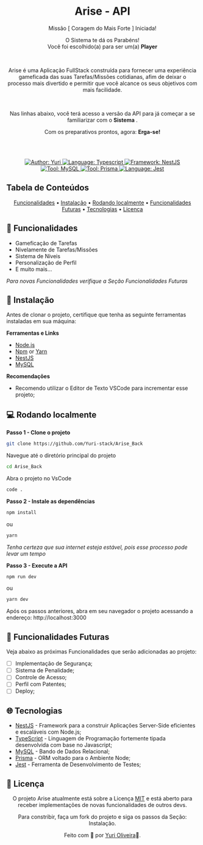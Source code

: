 <h1 align="center"> Arise - API</h1>

<p align="center">Missão [ Coragem do Mais Forte ] Iniciada!</p>
<p align="center">O Sistema te dá os Parabéns! <br>Você foi escolhido(a) para ser um(a) <b>Player</b> </p><br>

<p align="center">
Arise é uma Aplicação FullStack construída para fornecer uma experiência gameficada das suas Tarefas/Missões cotidianas, afim de deixar o processo mais divertido e permitir que você alcance os seus objetivos com mais facilidade.</p>
<br>

<p align="center">
Nas linhas abaixo, você terá acesso a versão da API para já começar a se familiarizar com o <b>Sistema</b> .
</p>
  

<p align="center">Com os preparativos prontos, agora: <b>Erga-se!</b> </p><br><br>

<div>
    <p align="center">
    <a href="https://www.linkedin.com/in/yuri-silva99/" target="_blank">
        <img src="https://img.shields.io/static/v1?label=Author&message=Yuri&color=00ba6d&style=for-the-badge&logo=LinkedIn" alt="Author: Yuri">
    </a>
    <a href="#">
        <img src="https://img.shields.io/static/v1?label=Language&message=Typescript&color=blue&style=for-the-badge&logo=Typescript" alt="Language: Typescript">
    </a>
    <a href="#">
        <img src="https://img.shields.io/static/v1?label=Framework&message=NestJS&color=crimson&style=for-the-badge&logo=NestJS" alt="Framework: NestJS">
    </a>
  <br>
    <a  href="#">
      <img  src="https://img.shields.io/static/v1?label=Tool&message=MySQL&color=blue&style=for-the-badge&logo=MySQL" alt="Tool: MySQL">
    </a>
    <a href="#">
      <img  src="https://img.shields.io/static/v1?label=Tool&message=Prisma&color=gray&style=for-the-badge&logo=Prisma"  alt="Tool: Prisma">
    </a>
    <a href="#">
        <img src="https://img.shields.io/static/v1?label=Language&message=Jest&color=red&style=for-the-badge&logo=Jest" alt="Language: Jest">
    </a>
    </p>
</div>

## Tabela de Conteúdos

<p align="center">
 <a href="#Funcionalidades">Funcionalidades</a> •
 <a href="#Instalação">Instalação</a> • 
 <a href="#Rodando-localmente">Rodando localmente</a> • 
 <a href="#Funcionalidades-futuras">Funcionalidades Futuras</a> • 
 <a href="#Tecnologias">Tecnologias</a> • 
 <a href="#license">Licença</a>
</p>

## 🚀 Funcionalidades

- Gameficação de Tarefas
- Nivelamente de Tarefas/Missões
- Sistema de Níveis
- Personalização de Perfil
- E muito mais...

*Para novas Funcionalidades verifique a Seção Funcionalidades Futuras*

## 📕 Instalação

Antes de clonar o projeto, certifique que tenha as seguinte ferramentas instaladas em sua máquina: 

**Ferramentas e Links**
- [Node.js](https://nodejs.org/en/)
- [Npm](https://www.npmjs.com/) or [Yarn](https://yarnpkg.com/)
- [NestJS](https://nestjs.com/)
- [MySQL](https://dev.mysql.com/downloads/)  

**Recomendações**
- Recomendo utilizar o Editor de Texto VSCode para incrementar esse projeto;

## 💻 Rodando localmente

**Passo 1 - Clone o projeto**
 ```bash
git clone https://github.com/Yuri-stack/Arise_Back
```

Navegue até o diretório principal do projeto 
```bash
cd Arise_Back
```

Abra o projeto no VsCode

```bash
code .
```

**Passo 2 - Instale as dependências**

```bash
npm install
```

ou

```bash
yarn
```

*Tenha certeza que sua internet esteja estável, pois esse processo pode levar um tempo*

**Passo 3 - Execute a API**

```bash
npm run dev
```
ou

```bash
yarn dev
```

Após os passos anteriores, abra em seu navegador o projeto acessando a endereço: http://localhost:3000


## 🚧 Funcionalidades Futuras

Veja abaixo as próximas Funcionalidades que serão adicionadas ao projeto:

 - [ ] Implementação de Segurança;
 - [ ] Sistema de Penalidade;
 - [ ] Controle de Acesso;
 - [ ] Perfil com Patentes;
 - [ ] Deploy;

## 🌐 Tecnologias

- [NestJS]() - Framework para a construir Aplicações Server-Side eficientes e escaláveis com Node.js;
- [TypeScript](https://www.typescriptlang.org/) - Linguagem de Programação fortemente tipada desenvolvida com base no Javascript;
- [MySQL]() - Bando de Dados Relacional;
- [Prisma]() - ORM voltado para o Ambiente Node;
- [Jest]() - Ferramenta de Desenvolvimento de Testes;

  

## 📝 Licença

<p align="center">
O projeto Arise atualmente está sobre a Licença  <a href="https://choosealicense.com/licenses/mit/">MIT</a> e está aberto para receber implementações de novas funcionalidades de outros devs.  
</p>

<p align="center">
Para constribir, faça um fork do projeto e siga os passos da Seção: Instalação.
</p>

<p align="center">
Feito com 👺 por <a href="https://www.linkedin.com/in/yuri-silva99/">Yuri Oliveira</a>🚀.
</p>

